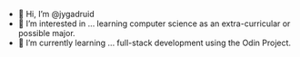 - 👋 Hi, I’m @jygadruid
- 👀 I’m interested in ... learning computer science as an extra-curricular or possible major.
- 🌱 I’m currently learning ... full-stack development using the Odin Project.


<!---
jygadruid/jygadruid is a ✨ special ✨ repository because its `README.md` (this file) appears on your GitHub profile.
You can click the Preview link to take a look at your changes.
--->
